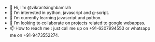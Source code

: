 - 👋 Hi, I’m @vikrantsinghbamrah
- 👀 I’m interested in python, javascript and g-script.
- 🌱 I’m currently learning javascript and python.
- 💞️ I’m looking to collaborate on projects related to google webappss.
- 📫 How to reach me : just call me up on +91-6307994553 or whatsapp me on +91-9473552274.

<!---
vikrantsinghbamrah/vikrantsinghbamrah is a ✨ special ✨ repository because its `README.md` (this file) appears on your GitHub profile.
You can click the Preview link to take a look at your changes.
--->
